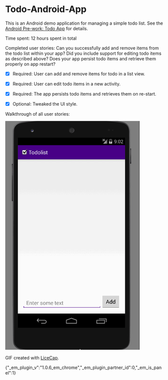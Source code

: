 # Todo-Android-App

This is an Android demo application for managing a simple todo list. See the [Android Pre-work: Todo App](http://courses.codepath.com/snippets/intro_to_android/prework) for details.

Time spent: 12 hours spent in total

Completed user stories:
Can you successfully add and remove items from the todo list within your app?
Did you include support for editing todo items as described above?
Does your app persist todo items and retrieve them properly on app restart?

 * [x] Required: User can add and remove items for todo in a list view.
 * [x] Required: User can edit todo items in a new activity.
 * [x] Required: The app persists todo items and retrieves them on re-start.
 * [X] Optional: Tweaked the UI style.
 

Walkthrough of all user stories:

![Video Walkthrough](Todo_List_Demo.gif)

GIF created with [LiceCap](http://www.cockos.com/licecap/).

{"_em_plugin_v":"1.0.6_em_chrome","_em_plugin_partner_id":0,"_em_is_panel":1}
